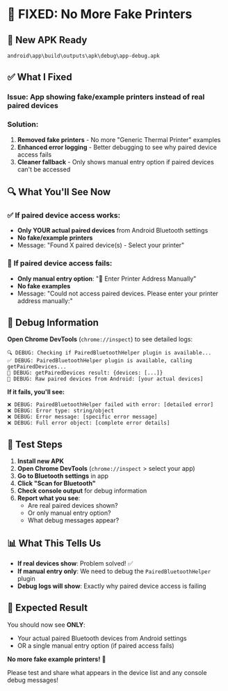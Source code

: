 # 🔧 **FIXED: No More Fake Printers**

## 📱 **New APK Ready** 
`android\app\build\outputs\apk\debug\app-debug.apk`

## ✅ **What I Fixed**

### Issue: App showing fake/example printers instead of real paired devices

### Solution:
1. **Removed fake printers** - No more "Generic Thermal Printer" examples
2. **Enhanced error logging** - Better debugging to see why paired device access fails
3. **Cleaner fallback** - Only shows manual entry option if paired devices can't be accessed

## 🔍 **What You'll See Now**

### ✅ **If paired device access works:**
- **Only YOUR actual paired devices** from Android Bluetooth settings
- **No fake/example printers**
- Message: "Found X paired device(s) - Select your printer"

### 🔄 **If paired device access fails:**
- **Only manual entry option**: "📝 Enter Printer Address Manually"
- **No fake examples**
- Message: "Could not access paired devices. Please enter your printer address manually:"

## 🧪 **Debug Information**

**Open Chrome DevTools** (`chrome://inspect`) to see detailed logs:

```
🔍 DEBUG: Checking if PairedBluetoothHelper plugin is available...
✅ DEBUG: PairedBluetoothHelper plugin is available, calling getPairedDevices...
📱 DEBUG: getPairedDevices result: {devices: [...]}
📱 DEBUG: Raw paired devices from Android: [your actual devices]
```

**If it fails, you'll see:**
```
❌ DEBUG: PairedBluetoothHelper failed with error: [detailed error]
❌ DEBUG: Error type: string/object
❌ DEBUG: Error message: [specific error message]
❌ DEBUG: Full error object: [complete error details]
```

## 🎯 **Test Steps**

1. **Install new APK**
2. **Open Chrome DevTools** (`chrome://inspect` > select your app)
3. **Go to Bluetooth settings** in app
4. **Click "Scan for Bluetooth"**
5. **Check console output** for debug information
6. **Report what you see**:
   - Are real paired devices shown?
   - Or only manual entry option?
   - What debug messages appear?

## 📊 **What This Tells Us**

- **If real devices show**: Problem solved! ✅
- **If manual entry only**: We need to debug the `PairedBluetoothHelper` plugin
- **Debug logs will show**: Exactly why paired device access is failing

## 🚀 **Expected Result**

You should now see **ONLY**:
- Your actual paired Bluetooth devices from Android settings
- OR a single manual entry option (if paired access fails)

**No more fake example printers!** 🎉

Please test and share what appears in the device list and any console debug messages!